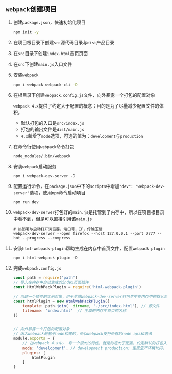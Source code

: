 ## `webpack`创建项目

1. 创建`package.json`，快速初始化项目

   ```sh
   npm init -y
   ```

2. 在项目根目录下创建`src`源代码目录与`dist`产品目录

3. 在`src`目录下创建`index.html`首页页面

4. 在`src`下创建`main.js`入口文件

5. 安装`webpack`

   ```sh
   npm i webpack webpack-cli -D
   ```

6. 在根目录下创建`webpack.config.js`文件，向外暴露一个打包的配置对象

   `webpack 4.x`提供了约定大于配置的概念；目的是为了尽量减少配置文件的体积。

   - 默认打包的入口是`src/index.js`
   - 打包的输出文件是`dist/main.js`
   - `4.x`新增了`mode`选项，可选的值为：`development`与`production`

7. 在命令行使用`webpack`命令打包

   ```sh
   node_modules/.bin/webpack
   ```

8. 安装`webpack`启动服务

   ```
   npm i webpack-dev-server -D
   ```

9. 配置运行命令，在`package.json`中下的`scripts`中增加`"dev": "webpack-dev-server"`选项，使用`npm`命令启动项目

   ```
   npm run dev
   ```

10. `webpack-dev-server`打包好的`main.js`是托管到了内存中，所以在项目根目录中看不到，但是可以直接引用该`main.js`

    ```
    # 热部署与启动打开浏览器，端口号，IP，传输压缩
    webpack-dev-server --open firefox --host 127.0.0.1 --port 7777 --hot --progress --compress
    ```

11. 安装`html-webpack-plugin`帮助生成在内存中首页文件，配置`webpack plugin`

    ```
    npm i html-webpack-plugin -D
    ```

12. 完成`webpack.config.js`

    ```js
    const path = require('path')
    // 导入在内存中自动生成的index页面插件
    const HtmlWebPackPlugin = require('html-webpack-plugin')
    
    // 创建一个插件的实例对象，用于生成webpack-dev-server打包生中在内存中的默认首页文件
    const htmlPlugin = new HtmlWebPackPlugin({
        template: path.join(__dirname, './src/index.html'), // 源文件
        filename: 'index.html'  // 生成的内存中首页的名称
    })
    
    
    // 向外暴露一个打包的配置对象
    // 因为webpack是基于node构建的，所以webpack支持所有的node api和语法
    module.exports = {
        // 在webpack 4.x中， 有一个很大的特性，就是约定大于配置，约定默认的打包入口路径是src -> index.js
        mode: 'development', // development production: 生成生产环境代码，会执行代码压缩
        plugins: [
            htmlPlugin
        ]
    }
    ```

    